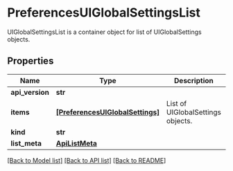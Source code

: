 # PreferencesUIGlobalSettingsList

UIGlobalSettingsList is a container object for list of UIGlobalSettings objects.
## Properties
Name | Type | Description | Notes
------------ | ------------- | ------------- | -------------
**api_version** | **str** |  | [optional] 
**items** | [**[PreferencesUIGlobalSettings]**](PreferencesUIGlobalSettings.md) | List of UIGlobalSettings objects. | [optional] 
**kind** | **str** |  | [optional] 
**list_meta** | [**ApiListMeta**](ApiListMeta.md) |  | [optional] 

[[Back to Model list]](../README.md#documentation-for-models) [[Back to API list]](../README.md#documentation-for-api-endpoints) [[Back to README]](../README.md)


